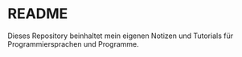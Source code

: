# README

Dieses Repository beinhaltet mein eigenen Notizen und Tutorials für Programmiersprachen und Programme.
